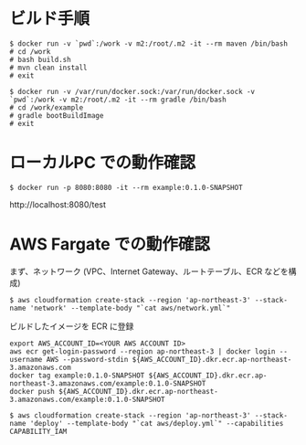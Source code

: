 ビルド手順
=====

```
$ docker run -v `pwd`:/work -v m2:/root/.m2 -it --rm maven /bin/bash
# cd /work
# bash build.sh
# mvn clean install
# exit
```

```
$ docker run -v /var/run/docker.sock:/var/run/docker.sock -v `pwd`:/work -v m2:/root/.m2 -it --rm gradle /bin/bash
# cd /work/example
# gradle bootBuildImage
# exit
```

# ローカルPC での動作確認

```
$ docker run -p 8080:8080 -it --rm example:0.1.0-SNAPSHOT
```

http://localhost:8080/test

# AWS Fargate での動作確認

まず、ネットワーク (VPC、Internet Gateway、ルートテーブル、ECR などを構成)

```
$ aws cloudformation create-stack --region 'ap-northeast-3' --stack-name 'network' --template-body "`cat aws/network.yml`"
```

ビルドしたイメージを ECR に登録

```
export AWS_ACCOUNT_ID=<YOUR AWS ACCOUNT ID>
aws ecr get-login-password --region ap-northeast-3 | docker login --username AWS --password-stdin ${AWS_ACCOUNT_ID}.dkr.ecr.ap-northeast-3.amazonaws.com
docker tag example:0.1.0-SNAPSHOT ${AWS_ACCOUNT_ID}.dkr.ecr.ap-northeast-3.amazonaws.com/example:0.1.0-SNAPSHOT
docker push ${AWS_ACCOUNT_ID}.dkr.ecr.ap-northeast-3.amazonaws.com/example:0.1.0-SNAPSHOT
```

```
$ aws cloudformation create-stack --region 'ap-northeast-3' --stack-name 'deploy' --template-body "`cat aws/deploy.yml`" --capabilities CAPABILITY_IAM
```
